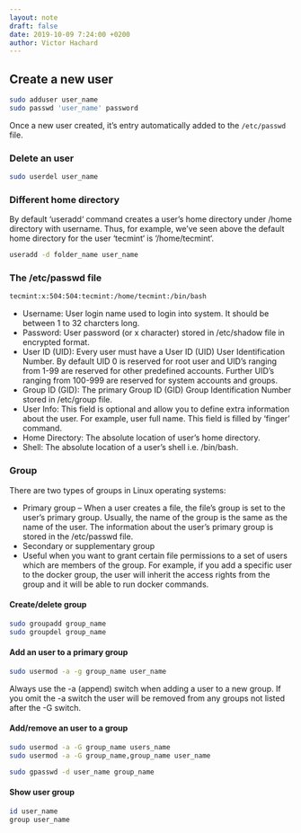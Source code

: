 ```yaml
---
layout: note
draft: false
date: 2019-10-09 7:24:00 +0200
author: Victor Hachard
---
```


## Create a new user

```sh
sudo adduser user_name
sudo passwd 'user_name' password
```

Once a new user created, it’s entry automatically added to the `/etc/passwd` file.

### Delete an user

```sh
sudo userdel user_name
```

### Different home directory

By default ‘useradd‘ command creates a user’s home directory under /home directory with username. Thus, for example, we’ve seen above the default home directory for the user ‘tecmint‘ is ‘/home/tecmint‘.

```sh
useradd -d folder_name user_name
```

### The /etc/passwd file

```sh
tecmint:x:504:504:tecmint:/home/tecmint:/bin/bash
```

-   Username: User login name used to login into system. It should be between 1 to 32 charcters long.
-   Password: User password (or x character) stored in /etc/shadow file in encrypted format.
-   User ID (UID): Every user must have a User ID (UID) User Identification Number. By default UID 0 is reserved for root user and UID’s ranging from 1-99 are reserved for other predefined accounts. Further UID’s ranging from 100-999 are reserved for system accounts and groups.
-   Group ID (GID): The primary Group ID (GID) Group Identification Number stored in /etc/group file.
-   User Info: This field is optional and allow you to define extra information about the user. For example, user full name. This field is filled by ‘finger’ command.
-   Home Directory: The absolute location of user’s home directory.
-   Shell: The absolute location of a user’s shell i.e. /bin/bash.

### Group

There are two types of groups in Linux operating systems:

-   Primary group – When a user creates a file, the file’s group is set to the user’s primary group. Usually, the name of the group is the same as the name of the user. The information about the user’s primary group is stored in the /etc/passwd file.
-   Secondary or supplementary group
-   Useful when you want to grant certain file permissions to a set of users which are members of the group. For example, if you add a specific user to the docker group, the user will inherit the access rights from the group and it will be able to run docker commands.

#### Create/delete group

```sh
sudo groupadd group_name
sudo groupdel group_name
```

#### Add an user to a primary group

```sh
sudo usermod -a -g group_name user_name
```

Always use the -a (append) switch when adding a user to a new group. If you omit the -a switch the user will be removed from any groups not listed after the -G switch.

#### Add/remove an user to a group

```sh
sudo usermod -a -G group_name users_name
sudo usermod -a -G group_name,group_name user_name
```

```sh
sudo gpasswd -d user_name group_name
```

#### Show user group

```sh
id user_name
group user_name
```
